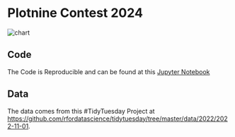 # Plotnine Contest 2024

![chart](https://github.com/user-attachments/assets/9df4e885-721f-4e41-b90d-9f71d646bb26)

## Code 
The Code is Reproducible and can be found at this [Jupyter Notebook](https://github.com/deepdk/Plotnine_contest_2024/blob/main/horror_movies.ipynb)

## Data
The data comes from this #TidyTuesday Project at https://github.com/rfordatascience/tidytuesday/tree/master/data/2022/2022-11-01.
